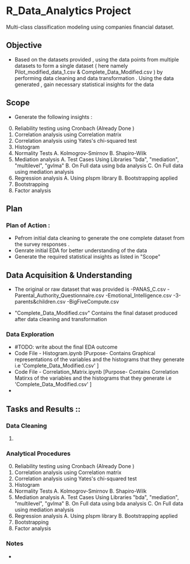 # R_Data_Analytics Project

Multi-class classification modeling using companies financial dataset.

## Objective
* Based on the datasets provided , using the data points from multiple datasets to form a single dataset ( here namely Pilot_modified_data_1.csv & Complete_Data_Modified.csv ) by performing data cleaning and data transformation . Using the data generated , gain necessary statistical insights for the data 

## Scope 

* Generate the following insights :

0. Reliability testing using Cronbach (Already Done )
1. Correlation analysis using   Correlation matrix
2. Correlation analysis using  Yates's chi-squared test
3. Histogram 
4. Normality Tests
   A. Kolmogrov-Smirnov
   B. Shapiro-Wilk
5. Mediation analysis
    A. Test Cases Using Libraries "bda", "mediation", "multilevel", "gvlma"
    B. On Full data using bda analysis
    C. On Full data using mediation analysis   
6. Regression analysis 
    A. Using plspm library
    B. Bootstrapping applied
7. Bootstrapping 
8. Factor analysis  

## Plan
### Plan of Action :
* Pefrom initial data cleaning to generate the one complete dataset from the survey responses .
* Genrate initial EDA for better understanding of the data 
* Generate the required statistical insights as listed in "Scope"

## Data Acquisition & Understanding
* The original or raw dataset that was provided is
  -PANAS_C.csv
  -Parental_Authority_Questionnaire.csv
  -Emotional_Intelligence.csv
  -3-parents&children.csv
  -BigFiveCompute.csv

* "Complete_Data_Modified.csv" Contains the final dataset  produced after data cleaning and transformation 


### Data Exploration
* #TODO: write about the final EDA outcome
* Code File - Histogram.ipynb  [Purpose- Contains Graphical representations of the variables and the histograms that they generate i.e 'Complete_Data_Modified.csv' ]
* Code File - Correlation_Matrix.ipynb [Purpose- Contains Correlation Matirxs of the variables and the histograms that they generate i.e 'Complete_Data_Modified.csv' ]
* 

## Tasks and Results :: 

### Data Cleaning 
1. 

### Analytical Procedures
0. Reliability testing using Cronbach (Already Done )
1. Correlation analysis using   Correlation matrix
2. Correlation analysis using  Yates's chi-squared test
3. Histogram 
4. Normality Tests
   A. Kolmogrov-Smirnov
   B. Shapiro-Wilk
5. Mediation analysis
    A. Test Cases Using Libraries "bda", "mediation", "multilevel", "gvlma"
    B. On Full data using bda analysis
    C. On Full data using mediation analysis   
6. Regression analysis 
    A. Using plspm library
    B. Bootstrapping applied
7. Bootstrapping 
8. Factor analysis 

### Notes

*
